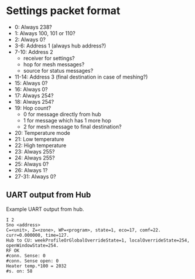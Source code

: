 # Settings packet format
 - 0: Always 238?
 - 1: Always 100, 101 or 110?
 - 2: Always 0?
 - 3-6: Address 1 (always hub address?)
 - 7-10: Address 2
     * receiver for settings?
     * hop for mesh messages?
     * source for status messages?
 - 11-14: Address 3 (final destination in case of meshing?)
 - 15: Always 0?
 - 16: Always 0?
 - 17: Always 254?
 - 18: Always 254?
 - 19: Hop count?
     * 0 for message directly from hub
     * 1 for message which has 1 more hop
     * 2 for mesh message to final destination?
 - 20: Temperature mode
 - 21: Low temperature
 - 22: High temperature
 - 23: Always 255?
 - 24: Always 255?
 - 25: Always 0?
 - 26: Always 1?
 - 27-31: Always 0?


## UART output from Hub

Example UART output from hub.

```
I 2
Sno <address>
C=<unit>, Z=<zone>, WP=<program>, state=1, eco=17, comf=22.
curr=0.000000, time=127.
Hub to CU: weekProfileOrGlobalOverrideState=1, localOverrideState=254, openWindowState=254.
RF OK
#conn. Sense: 0
#conn. Sense open: 0
Heater temp.*100 = 2032
#s. on: 58
```
